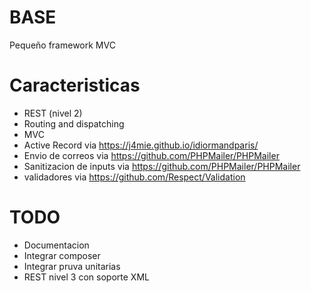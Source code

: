 # BASE
Pequeño framework MVC 
# Caracteristicas 
* REST (nivel 2)
* Routing and dispatching
* MVC
* Active Record via https://j4mie.github.io/idiormandparis/
* Envio de correos via https://github.com/PHPMailer/PHPMailer
* Sanitizacion de inputs via https://github.com/PHPMailer/PHPMailer
* validadores via https://github.com/Respect/Validation

# TODO 
* Documentacion 
* Integrar composer 
* Integrar pruva unitarias 
* REST nivel 3 con soporte XML
